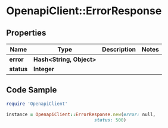 # OpenapiClient::ErrorResponse

## Properties

Name | Type | Description | Notes
------------ | ------------- | ------------- | -------------
**error** | **Hash&lt;String, Object&gt;** |  | 
**status** | **Integer** |  | 

## Code Sample

```ruby
require 'OpenapiClient'

instance = OpenapiClient::ErrorResponse.new(error: null,
                                 status: 500)
```


